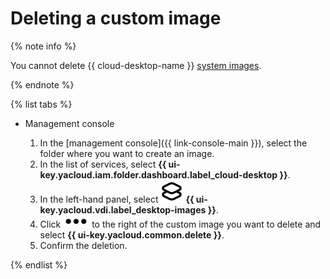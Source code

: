 # Deleting a custom image

{% note info %}

You cannot delete {{ cloud-desktop-name }} [system images](../../concepts/images.md#system-images).

{% endnote %}

{% list tabs %}

- Management console

   1. In the [management console]({{ link-console-main }}), select the folder where you want to create an image.
   1. In the list of services, select **{{ ui-key.yacloud.iam.folder.dashboard.label_cloud-desktop }}**.
   1. In the left-hand panel, select ![image](../../../_assets/cloud-desktop/images.svg) **{{ ui-key.yacloud.vdi.label_desktop-images }}**.
   1. Click ![image](../../../_assets/options.svg) to the right of the custom image you want to delete and select **{{ ui-key.yacloud.common.delete }}**.
   1. Confirm the deletion.

{% endlist %}
